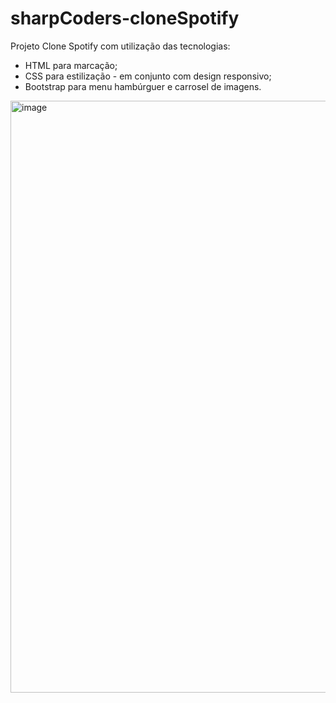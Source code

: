 # sharpCoders-cloneSpotify

Projeto Clone Spotify com utilização das tecnologias:
- HTML para marcação;
- CSS para estilização - em conjunto com design responsivo;
- Bootstrap para menu hambúrguer e carrosel de imagens.

<img width="947" alt="image" src="https://github.com/daytrevisan/sharpCoders-cloneSpotify/assets/110201520/1dfc93ba-a3da-4eb6-95fe-c88b057cfd49">

